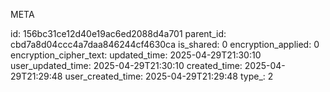 META



id: 156bc31ce12d40e19ac6ed2088d4a701
parent_id: cbd7a8d04ccc4a7daa846244cf4630ca
is_shared: 0
encryption_applied: 0
encryption_cipher_text: 
updated_time: 2025-04-29T21:30:10
user_updated_time: 2025-04-29T21:30:10
created_time: 2025-04-29T21:29:48
user_created_time: 2025-04-29T21:29:48
type_: 2